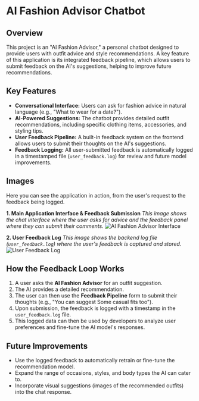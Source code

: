 # AI Fashion Advisor Chatbot

## Overview

This project is an "AI Fashion Advisor," a personal chatbot designed to provide users with outfit advice and style recommendations. A key feature of this application is its integrated feedback pipeline, which allows users to submit feedback on the AI's suggestions, helping to improve future recommendations.

## Key Features

* **Conversational Interface:** Users can ask for fashion advice in natural language (e.g., "What to wear for a date?").
* **AI-Powered Suggestions:** The chatbot provides detailed outfit recommendations, including specific clothing items, accessories, and styling tips.
* **User Feedback Pipeline:** A built-in feedback system on the frontend allows users to submit their thoughts on the AI's suggestions.
* **Feedback Logging:** All user-submitted feedback is automatically logged in a timestamped file (`user_feedback.log`) for review and future model improvements.

## Images

Here you can see the application in action, from the user's request to the feedback being logged.

**1. Main Application Interface & Feedback Submission**
*This image shows the chat interface where the user asks for advice and the feedback panel where they can submit their comments.*
![AI Fashion Advisor Interface](https://github.com/user-attachments/assets/ed93b31f-3bf6-48d7-af77-b6658bb0a8a4)



**2. User Feedback Log**
*This image shows the backend log file (`user_feedback.log`) where the user's feedback is captured and stored.*
![User Feedback Log](https://github.com/user-attachments/assets/b300bb9c-5212-41be-9092-27dd23335683)



## How the Feedback Loop Works

1.  A user asks the **AI Fashion Advisor** for an outfit suggestion.
2.  The AI provides a detailed recommendation.
3.  The user can then use the **Feedback Pipeline** form to submit their thoughts (e.g., "You can suggest Some casual fits too").
4.  Upon submission, the feedback is logged with a timestamp in the `user_feedback.log` file.
5.  This logged data can then be used by developers to analyze user preferences and fine-tune the AI model's responses.

## Future Improvements

* Use the logged feedback to automatically retrain or fine-tune the recommendation model.
* Expand the range of occasions, styles, and body types the AI can cater to.
* Incorporate visual suggestions (images of the recommended outfits) into the chat response.
